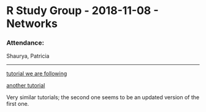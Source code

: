 # R Study Group - 2018-11-08 - Networks

### Attendance:  
Shaurya, Patricia

---
[tutorial we are following](http://kateto.net/networks-r-igraph)

[another tutorial](http://kateto.net/network-visualization)

Very similar tutorials; the second one seems to be an updated version of the
first one.
